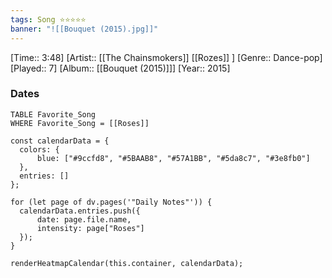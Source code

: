 ```yaml
---
tags: Song ⭐⭐⭐⭐⭐ 
banner: "![[Bouquet (2015).jpg]]"
---
```

[Time:: 3:48]
[Artist:: [[The Chainsmokers]] [[Rozes]] ]
[Genre:: Dance-pop]
[Played:: 7]
[Album:: [[Bouquet (2015)]]]
[Year:: 2015]
### Dates
````dataview
TABLE Favorite_Song
WHERE Favorite_Song = [[Roses]]
````
  ```dataviewjs
const calendarData = { 
	colors: { 
		blue: ["#9ccfd8", "#5BAAB8", "#57A1BB", "#5da8c7", "#3e8fb0"] 
	}, 
	entries: [] 
}; 

for (let page of dv.pages('"Daily Notes"')) { 
	calendarData.entries.push({ 
		date: page.file.name, 
		intensity: page["Roses"]
	}); 
} 

renderHeatmapCalendar(this.container, calendarData);
```
